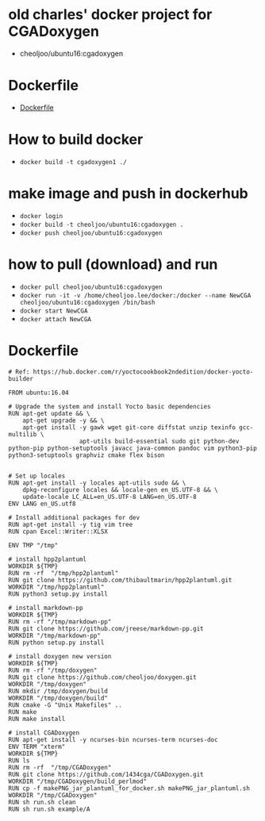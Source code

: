 # old charles' docker project for CGADoxygen
- cheoljoo/ubuntu16:cgadoxygen

# Dockerfile
- [Dockerfile](./Dockerfile)

# How to build docker
- `docker build -t cgadoxygen1 ./`

# make image and push in dockerhub
- `docker login`
- `docker build -t cheoljoo/ubuntu16:cgadoxygen .`
- `docker push cheoljoo/ubuntu16:cgadoxygen`

# how to pull (download) and run
- `docker pull cheoljoo/ubuntu16:cgadoxygen`
- `docker run -it -v /home/cheoljoo.lee/docker:/docker --name NewCGA  cheoljoo/ubuntu16:cgadoxygen /bin/bash`
- `docker start NewCGA`
- `docker attach NewCGA`


# Dockerfile
```docker
# Ref: https://hub.docker.com/r/yoctocookbook2ndedition/docker-yocto-builder

FROM ubuntu:16.04

# Upgrade the system and install Yocto basic dependencies
RUN apt-get update && \
    apt-get upgrade -y && \
    apt-get install -y gawk wget git-core diffstat unzip texinfo gcc-multilib \
                    apt-utils build-essential sudo git python-dev python-pip python-setuptools javacc java-common pandoc vim python3-pip python3-setuptools graphviz cmake flex bison


# Set up locales
RUN apt-get install -y locales apt-utils sudo && \
    dpkg-reconfigure locales && locale-gen en_US.UTF-8 && \
    update-locale LC_ALL=en_US.UTF-8 LANG=en_US.UTF-8
ENV LANG en_US.utf8

# Install additional packages for dev
RUN apt-get install -y tig vim tree
RUN cpan Excel::Writer::XLSX

ENV TMP "/tmp"

# install hpp2plantuml
WORKDIR ${TMP}
RUN rm -rf  "/tmp/hpp2plantuml"
RUN git clone https://github.com/thibaultmarin/hpp2plantuml.git
WORKDIR "/tmp/hpp2plantuml"
RUN python3 setup.py install

# install markdown-pp
WORKDIR ${TMP}
RUN rm -rf "/tmp/markdown-pp"
RUN git clone https://github.com/jreese/markdown-pp.git
WORKDIR "/tmp/markdown-pp"
RUN python setup.py install

# install doxygen new version
WORKDIR ${TMP}
RUN rm -rf "/tmp/doxygen"
RUN git clone https://github.com/cheoljoo/doxygen.git
WORKDIR "/tmp/doxygen"
RUN mkdir /tmp/doxygen/build
WORKDIR "/tmp/doxygen/build"
RUN cmake -G "Unix Makefiles" ..
RUN make
RUN make install

# install CGADoxygen
RUN apt-get install -y ncurses-bin ncurses-term ncurses-doc
ENV TERM "xterm"
WORKDIR ${TMP}
RUN ls
RUN rm -rf  "/tmp/CGADoxygen"
RUN git clone https://github.com/1434cga/CGADoxygen.git
WORKDIR "/tmp/CGADoxygen/build_perlmod"
RUN cp -f makePNG_jar_plantuml_for_docker.sh makePNG_jar_plantuml.sh
WORKDIR "/tmp/CGADoxygen"
RUN sh run.sh clean
RUN sh run.sh example/A

```

